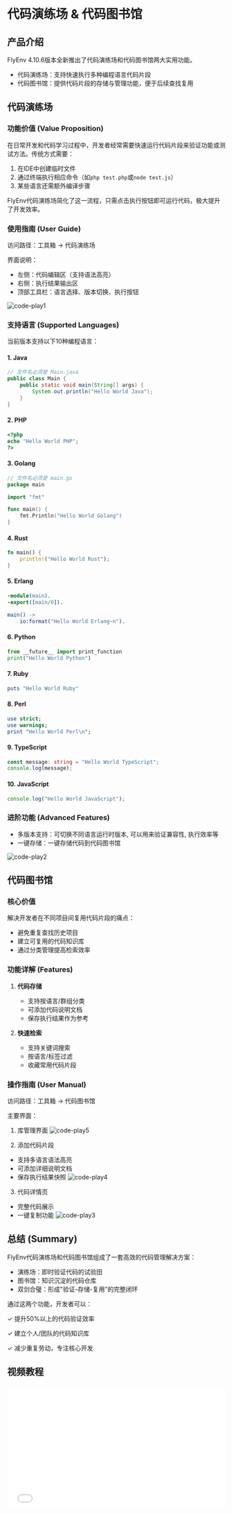 # 代码演练场 & 代码图书馆

## 产品介绍
FlyEnv 4.10.6版本全新推出了代码演练场和代码图书馆两大实用功能。
- 代码演练场：支持快速执行多种编程语言代码片段
- 代码图书馆：提供代码片段的存储与管理功能，便于后续查找复用

## 代码演练场

### 功能价值 (Value Proposition)
在日常开发和代码学习过程中，开发者经常需要快速运行代码片段来验证功能或测试方法。传统方式需要：
1. 在IDE中创建临时文件
2. 通过终端执行相应命令（如`php test.php`或`node test.js`）
3. 某些语言还需额外编译步骤

FlyEnv代码演练场简化了这一流程，只需点击执行按钮即可运行代码，极大提升了开发效率。

### 使用指南 (User Guide)
访问路径：工具箱 → 代码演练场

界面说明：
- 左侧：代码编辑区（支持语法高亮）
- 右侧：执行结果输出区
- 顶部工具栏：语言选择、版本切换、执行按钮

![code-play1](https://oss.macphpstudy.com/image/code-play1.png)

### 支持语言 (Supported Languages)
当前版本支持以下10种编程语言：

#### 1. Java
```java
// 文件名必须是 Main.java
public class Main {
    public static void main(String[] args) {
        System.out.println("Hello World Java");
    }
}
```

#### 2. PHP
```php
<?php
echo "Hello World PHP";
?>
```

#### 3. Golang
```go
// 文件名必须是 main.go
package main

import "fmt"

func main() {
    fmt.Println("Hello World Golang")
}
```

#### 4. Rust
```rust
fn main() {
    println!("Hello World Rust");
}
```

#### 5. Erlang
```erlang
-module(main).
-export([main/0]).

main() ->
    io:format("Hello World Erlang~n").
```

#### 6. Python
```python
from __future__ import print_function
print("Hello World Python")
```

#### 7. Ruby
```ruby
puts "Hello World Ruby"
```

#### 8. Perl
```perl
use strict;
use warnings;
print "Hello World Perl\n";
```

#### 9. TypeScript
```typescript
const message: string = "Hello World TypeScript";
console.log(message);
```

#### 10. JavaScript
```javascript
console.log("Hello World JavaScript");
```

### 进阶功能 (Advanced Features)
- 多版本支持：可切换不同语言运行时版本, 可以用来验证兼容性, 执行效率等
- 一键存储：一键存储代码到代码图书馆

![code-play2](https://oss.macphpstudy.com/image/code-play2.png)

## 代码图书馆

### 核心价值
解决开发者在不同项目间复用代码片段的痛点：
- 避免重复查找历史项目
- 建立可复用的代码知识库
- 通过分类管理提高检索效率

### 功能详解 (Features)
1. **代码存储**
    - 支持按语言/群组分类
    - 可添加代码说明文档
    - 保存执行结果作为参考

2. **快速检索**
    - 支持关键词搜索
    - 按语言/标签过滤
    - 收藏常用代码片段

### 操作指南 (User Manual)
访问路径：工具箱 → 代码图书馆

主要界面：
1. 库管理界面
   ![code-play5](https://oss.macphpstudy.com/image/code-play5.png)

2. 添加代码片段
- 支持多语言语法高亮
- 可添加详细说明文档
- 保存执行结果快照
  ![code-play4](https://oss.macphpstudy.com/image/code-play4.png)

3. 代码详情页
- 完整代码展示
- 一键复制功能
  ![code-play3](https://oss.macphpstudy.com/image/code-play3.png)

## 总结 (Summary)
FlyEnv代码演练场和代码图书馆组成了一套高效的代码管理解决方案：
- 演练场：即时验证代码的试验田
- 图书馆：知识沉淀的代码仓库
- 双剑合璧：形成"验证-存储-复用"的完整闭环

通过这两个功能，开发者可以：

✓ 提升50%以上的代码验证效率

✓ 建立个人/团队的代码知识库

✓ 减少重复劳动，专注核心开发

## 视频教程

<iframe style="width: 100%; aspect-ratio: 16 / 9;" src="//player.bilibili.com/player.html?isOutside=true&aid=115078313545240&bvid=BV14Je6zhECW&cid=31896635236&p=1" scrolling="no" border="0" frameborder="no" framespacing="0" allowfullscreen="true"></iframe>